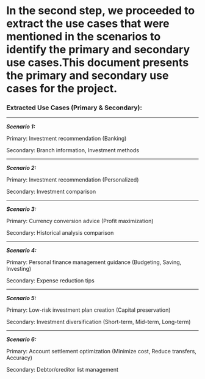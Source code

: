 # In the second step, we proceeded to extract the use cases that were mentioned in the scenarios to identify the primary and secondary use cases.This document presents the primary and secondary use cases for the project.

### Extracted Use Cases (Primary & Secondary):

***********************************************

***Scenario 1:***

Primary: Investment recommendation (Banking)

Secondary: Branch information, Investment methods

***********************************************

***Scenario 2:***

Primary: Investment recommendation (Personalized)

Secondary: Investment comparison

***********************************************

***Scenario 3:***

Primary: Currency conversion advice (Profit maximization)

Secondary: Historical analysis comparison

***********************************************

***Scenario 4:***

Primary: Personal finance management guidance (Budgeting, Saving, Investing)

Secondary: Expense reduction tips

***********************************************

***Scenario 5:***

Primary: Low-risk investment plan creation (Capital preservation)

Secondary: Investment diversification (Short-term, Mid-term, Long-term)

***********************************************

***Scenario 6:***

Primary: Account settlement optimization (Minimize cost, Reduce transfers, Accuracy)

Secondary: Debtor/creditor list management
